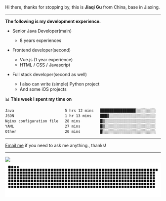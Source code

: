 Hi there, thanks for stopping by, this is **Jiaqi Gu** from China, base in Jiaxing.

---

**The following is my development experience.**

- Senior Java Developer(main)
  - 8 years experiences

- Frontend developer(second)
  - Vue.js (1 year experience)
  - HTML / CSS / Javascript
  
- Full stack developer(second as well)
  - I also can write (simple) Python project
  - And some iOS projects

📊 **This week I spent my time on**
<!--START_SECTION:waka-->

```txt
Java                       5 hrs 12 mins   ████████████████░░░░░░░░░   64.28 %
JSON                       1 hr 13 mins    ███▓░░░░░░░░░░░░░░░░░░░░░   15.16 %
Nginx configuration file   28 mins         █▒░░░░░░░░░░░░░░░░░░░░░░░   05.85 %
YAML                       27 mins         █▒░░░░░░░░░░░░░░░░░░░░░░░   05.56 %
Other                      20 mins         █░░░░░░░░░░░░░░░░░░░░░░░░   04.26 %
```

<!--END_SECTION:waka-->

---

[Email me](mailto:htk2klwgr@mozmail.com?subject=Hiring_from_GitHub) if you need to ask me anything., thanks!

---

![]( https://visitor-badge.glitch.me/badge?page_id=githubgujiaqi)
![]( https://github.com/droid-Q/droid-Q/raw/output/github-contribution-grid-snake.svg#gh-dark-mode-only)
